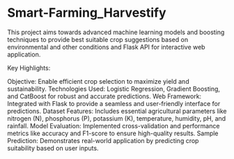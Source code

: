 # Smart-Farming_Harvestify
This project aims towards advanced machine learning models and boosting techniques to provide best suitable crop suggestions based on environmental and other conditions and Flask API for interactive web application.

Key Highlights:

Objective: Enable efficient crop selection to maximize yield and sustainability.
Technologies Used: Logistic Regression, Gradient Boosting, and CatBoost for robust and accurate predictions.
Web Framework: Integrated with Flask to provide a seamless and user-friendly interface for predictions.
Dataset Features: Includes essential agricultural parameters like nitrogen (N), phosphorus (P), potassium (K), temperature, humidity, pH, and rainfall.
Model Evaluation: Implemented cross-validation and performance metrics like accuracy and F1-score to ensure high-quality results.
Sample Prediction: Demonstrates real-world application by predicting crop suitability based on user inputs.
